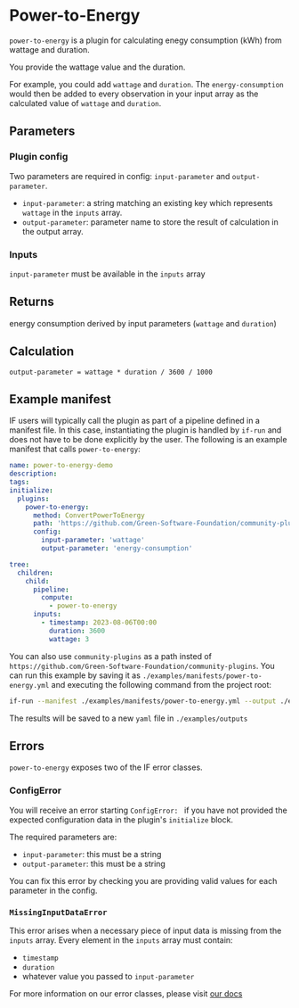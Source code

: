 # Power-to-Energy

`power-to-energy` is a plugin for calculating enegy consumption (kWh) from wattage and duration.

You provide the wattage value and the duration.

For example, you could add `wattage` and `duration`. The `energy-consumption` would then be added to every observation in your input array as the calculated value of `wattage` and `duration`.

## Parameters

### Plugin config

Two parameters are required in config: `input-parameter` and `output-parameter`.

- `input-parameter`: a string matching an existing key which represents `wattage` in the `inputs` array.
- `output-parameter`: parameter name to store the result of calculation in the output array.

### Inputs

`input-parameter` must be available in the `inputs` array

## Returns

energy consumption derived by input parameters (`wattage` and `duration`)

## Calculation

```pseudocode
output-parameter = wattage * duration / 3600 / 1000
```

## Example manifest

IF users will typically call the plugin as part of a pipeline defined in a manifest file. In this case, instantiating the plugin is handled by `if-run` and does not have to be done explicitly by the user. The following is an example manifest that calls `power-to-energy`:

```yaml
name: power-to-energy-demo
description:
tags:
initialize:
  plugins:
    power-to-energy:
      method: ConvertPowerToEnergy
      path: 'https://github.com/Green-Software-Foundation/community-plugins'
      config:
        input-parameter: 'wattage'
        output-parameter: 'energy-consumption'

tree:
  children:
    child:
      pipeline:
        compute:
          - power-to-energy
      inputs:
        - timestamp: 2023-08-06T00:00
          duration: 3600
          wattage: 3
```
You can also use `community-plugins` as a path insted of `https://github.com/Green-Software-Foundation/community-plugins`. 
You can run this example by saving it as `./examples/manifests/power-to-energy.yml` and executing the following command from the project root:

```sh
if-run --manifest ./examples/manifests/power-to-energy.yml --output ./examples/outputs/power-to-energy
```

The results will be saved to a new `yaml` file in `./examples/outputs`

## Errors

`power-to-energy` exposes two of the IF error classes.

### ConfigError

You will receive an error starting `ConfigError: ` if you have not provided the expected configuration data in the plugin's `initialize` block.

The required parameters are:

- `input-parameter`: this must be a string
- `output-parameter`: this must be a string

You can fix this error by checking you are providing valid values for each parameter in the config.

### `MissingInputDataError`

This error arises when a necessary piece of input data is missing from the `inputs` array.
Every element in the `inputs` array must contain:

- `timestamp`
- `duration`
- whatever value you passed to `input-parameter`

For more information on our error classes, please visit [our docs](https://if.greensoftware.foundation/reference/errors)
